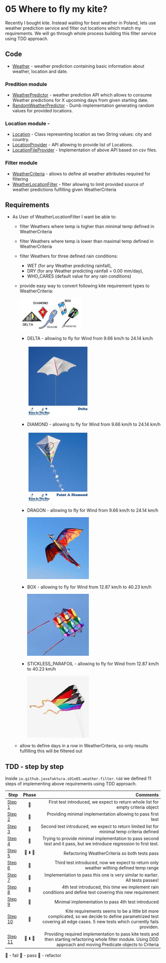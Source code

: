 # 05 Where to fly my kite?

Recently I bought kite. Instead waiting for best weather in Poland, lets use weather prediction service and filter out locations which match my requirements.
We will go through whole process building this filter service using TDD approach.

## Code

* [Weather](src//main//java//io//github//javafaktura//s01e05//weather//Weather.java) - weather prediction containing basic information about weather, location and date.
### Predition module
* [WeatherPredictor](src//main//java//io//github//javafaktura//s01e05//weather//prediction//WeatherPredictor.java) - weather prediction API which allows to consume Weather predictions for X upcoming days from given starting date.
* [RandomWeatherPredictor](src//main//java//io//github//javafaktura//s01e05//weather//prediction//RandomWeatherPredictor.java) - Dumb implementation generating random values for provided locations.
### Location module -
* [Location](src//main//java//io//github//javafaktura//s01e05//weather//location//Location.java) - Class representing location as two String values: city and country.
* [LocationProvider](src//main//java//io//github//javafaktura//s01e05//weather//location//LocationProvider.java) - API allowing to provide list of Locations.
* [LocationFileProvider](src//main//java//io//github//javafaktura//s01e05//weather//location//LocationFileProvider.java) - Implementation of above API based on csv files.
### Filter module
* [WeatherCriteria](src//main//java//io//github//javafaktura//s01e05//weather//filter//WeatherCriteria.java) - allows to define all weather attributes required for filtering
* [WeatherLocationFilter](src//main//java//io//github//javafaktura//s01e05//weather//filter//WeatherLocationFilter.java) - filter allowing to limit provided source of weather predictions fulfilling given WeatherCriteria

## Requirements
* As User of WeatherLocationFilter I want be able to:
    * filter Weathers where temp is higher than minimal temp defined in WeatherCriteria
    * filter Weathers where temp is lower than maximal temp defined in WeatherCriteria
    * filter Weathers for three defined rain conditions:
        * WET (for any Weather predicting rainfall),
        * DRY (for any Weather predicting rainfall = 0.00 mm/day),
        * WHO_CARES (default value for any rain conditions)
    * provide easy way to convert following kite requirement types to WeatherCriteria:

        ![src//main//resources//images//kitetypes.jpg](src//main//resources//images//kitetypes.jpg)
        * DELTA - allowing to fly for Wind from 9.66 km/h to 24.14 km/h

            ![src//main//resources//images//delta.jpg](src//main//resources//images//delta.jpg)
        * DIAMOND - allowing to fly for Wind from 9.66 km/h to 24.14 km/h

            ![src//main//resources//images//diamond.jpg](src//main//resources//images//diamond.jpg)
        * DRAGON - allowing to fly for Wind from 9.66 km/h to 24.14 km/h

            ![src//main//resources//images//dragon.jpg](src//main//resources//images//dragon.jpg)
        * BOX - allowing to fly for Wind from 12.87 km/h to 40.23 km/h

            ![src//main//resources//images//box.jpg](src//main//resources//images//box.jpg)
        * STICKLESS_PARAFOIL - allowing to fly for Wind from 12.87 km/h to 40.23 km/h

            ![src//main//resources//images//parafoil.jpg](src//main//resources//images//parafoil.jpg)
    * allow to define days in a row in WeatherCriteria, so only results fulfilling this will be filtered out

## TDD - step by step

Inside `io.github.javafaktura.s01e05.weather.filter.tdd` we defined 11 steps of implementing above requirements using TDD approach.

| Step        | Phase           | Comments  |
| ------------- |:-------------:| -----:|
| [Step 1](src//test//java//io//github//javafaktura//s01e05//filter//tdd//step1//WeatherLocationFilterTest.java)        | :closed_book: | First test introduced, we expect to return whole list for empty criteria object      |
| [Step 2](src//test//java//io//github//javafaktura//s01e05//filter//tdd//step2//WeatherLocationFilterTest.java)        | :green_book:  | Providing minimal implementation allowing to pass first test |
| [Step 3](src//test//java//io//github//javafaktura//s01e05//filter//tdd//step3//WeatherLocationFilterTest.java)        | :closed_book: | Second test introduced, we expect to return limited list for minimal temp criteria defined |
| [Step 4](src//test//java//io//github//javafaktura//s01e05//filter//tdd//step4//WeatherLocationFilterTest.java)        | :closed_book: | Trying to provide minimal implementation to pass second test and it pass, but we introduce regression to first test. |
| [Step 5](src//test//java//io//github//javafaktura//s01e05//filter//tdd//step5//WeatherLocationFilterTest.java)        | :green_book: :arrow_down: :blue_book:| Refactoring WeatherCriteria so both tests pass      |
| [Step 6](src//test//java//io//github//javafaktura//s01e05//filter//tdd//step6//WeatherLocationFilterTest.java)        | :closed_book: | Third test introduced, now we expect to return only weather withing defined temp range |
| [Step 7](src//test//java//io//github//javafaktura//s01e05//filter//tdd//step7//WeatherLocationFilterTest.java)        | :green_book: | Implementation to pass this one is very similar to earlier. All tests passes!|
| [Step 8](src//test//java//io//github//javafaktura//s01e05//filter//tdd//step8//WeatherLocationFilterTest.java)        | :closed_book: | 4th test introduced, this time we implement rain conditions and define test covering this new requirement|
| [Step 9](src//test//java//io//github//javafaktura//s01e05//filter//tdd//step9//WeatherLocationFilterTest.java)        | :green_book: | Minimal implementation to pass 4th test introduced|
| [Step 10](src//test//java//io//github//javafaktura//s01e05//filter//tdd//step10//WeatherLocationFilterTest.java)        | :closed_book: | Kite requirements seems to be a little bit more complicated, so we decide to define parametrized test covering all edge cases. 5 new tests which currently fails providen. |
| [Step 11](src//test//java//io//github//javafaktura//s01e05//filter//tdd//step11//WeatherLocationFilterTest.java)        | :green_book: :arrow_down: :blue_book: | Providing required implementation to pass kite tests and then starting refactoring whole filter module. Using DDD approach and moving Predicate objects to Criteria|

:closed_book: - fail
:green_book: - pass
:blue_book: - refactor
